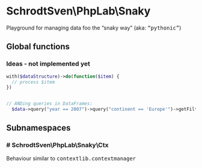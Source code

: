 # SchrodtSven\PhpLab\Snaky

Playground for managing data foo the “snaky way” (aka: <kbd>“pythonic”</kbd>)

## Global functions

### Ideas - not implemented yet
```php
with($dataStructure)->do(function($item) {
  // process $item
})


// ANDing queries in DataFrames:
  $data->query("year == 2007")->query("continent == 'Europe'")->getFiltered();
```
## Subnamespaces 

### # SchrodtSven\PhpLab\Snaky\Ctx

Behaviour similar to <kbd>contextlib.contextmanager</kbd>